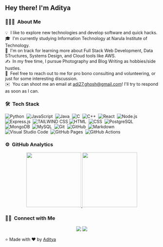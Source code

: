 <h2>Hey there! I'm Aditya</h2>

<!-- ## 👋 &nbsp;Hey there! I'm Aditya -->

### 👨🏻‍💻 &nbsp;About Me

💡 &nbsp;I like to explore new technologies and develop software and quick hacks.\
🎓 &nbsp;I'm currently studying Information Technology at Narula Institute of Technology.\
🌱 &nbsp;I'm on track for learning more about Full Stack Web Development, Data STructures, Systems Design, and Cloud tools like AWS.\
✍️ &nbsp;In my free time, I pursue Photography and Blog Writing as hobbies/side hustles.\
💬 &nbsp;Feel free to reach out to me for pro bono consulting and volunteering, or just for some interesting discussion.\
✉️ &nbsp;You can shoot me an email at adi27.ghosh@gmail.com! I'll try to respond as soon as I can.

### 🛠 &nbsp;Tech Stack

![Python](https://img.shields.io/badge/Python-FFD43B?style=for-the-badge&logo=python&logoColor=blue
)&nbsp;
![JavaScript](https://img.shields.io/badge/JavaScript-323330?style=for-the-badge&logo=javascript&logoColor=F7DF1E
)&nbsp;
![Java](https://img.shields.io/badge/Java-ED8B00?style=for-the-badge&logo=openjdk&logoColor=white)&nbsp;
![C](https://img.shields.io/badge/C-00599C?style=for-the-badge&logo=c&logoColor=white
)&nbsp;
![C++](https://img.shields.io/badge/C%2B%2B-00599C?style=for-the-badge&logo=c%2B%2B&logoColor=white
)&nbsp;
![React](https://img.shields.io/badge/React-20232A?style=for-the-badge&logo=react&logoColor=61DAFB
)&nbsp;
![Node.js](https://img.shields.io/badge/Node%20js-339933?style=for-the-badge&logo=nodedotjs&logoColor=white
)&nbsp;
![Express.js](https://img.shields.io/badge/Express%20js-000000?style=for-the-badge&logo=express&logoColor=white
)&nbsp;
![TAILWIND CSS](https://img.shields.io/badge/Tailwind_CSS-38B2AC?style=for-the-badge&logo=tailwind-css&logoColor=white)
![HTML](https://img.shields.io/badge/HTML5-E34F26?style=for-the-badge&logo=html5&logoColor=white
)&nbsp;
![CSS](https://img.shields.io/badge/CSS3-1572B6?style=for-the-badge&logo=css3&logoColor=white
)&nbsp;
![PostgreSQL](https://img.shields.io/badge/PostgreSQL-316192?style=for-the-badge&logo=postgresql&logoColor=white
)&nbsp;
![MongoDB](https://img.shields.io/badge/MongoDB-4EA94B?style=for-the-badge&logo=mongodb&logoColor=white
)&nbsp;
![MySQL](https://img.shields.io/badge/MySQL-005C84?style=for-the-badge&logo=mysql&logoColor=white
)&nbsp;
![Git](https://img.shields.io/badge/GIT-E44C30?style=for-the-badge&logo=git&logoColor=white
)&nbsp;
![GitHub](https://img.shields.io/badge/GitHub-100000?style=for-the-badge&logo=github&logoColor=white
)&nbsp;
![Markdown](https://img.shields.io/badge/Markdown-000000?style=for-the-badge&logo=markdown&logoColor=white
)&nbsp;
![Visual Studio Code](https://img.shields.io/badge/VSCode-0078D4?style=for-the-badge&logo=visual%20studio%20code&logoColor=white
)&nbsp;
![GitHub Pages](https://img.shields.io/badge/GitHub%20Pages-222222?style=for-the-badge&logo=GitHub%20Pages&logoColor=white
)&nbsp;
![GitHub Actions](https://img.shields.io/badge/Github%20Actions-282a2e?style=for-the-badge&logo=githubactions&logoColor=367cfe
)&nbsp;

### ⚙️ &nbsp;GitHub Analytics

<p align="center">
<a href="https://github.com/Aditya-Ghosh-27">
  <img height="180em" src="https://github-readme-stats-eight-theta.vercel.app/api?username=Aditya-Ghosh-27&show_icons=true&theme=algolia&include_all_commits=true&count_private=true"/>
  <img height="180em" src="https://github-readme-stats-eight-theta.vercel.app/api/top-langs/?username=Aditya-Ghosh-27&layout=compact&langs_count=8&theme=algolia"/>
</a>
</p>

### 🤝🏻 &nbsp;Connect with Me

<p align="center">
<a href="https://www.linkedin.com/in/aditya-ghosh-4b4032252/"><img src="https://img.shields.io/badge/-Aditya%20Ghosh-0077B5?style=flat&logo=Linkedin&logoColor=white"/></a>
<a href="https://twitter.com/AdityaGhosh2711"><img src="https://img.shields.io/badge/-Aditya%20Ghosh-0077B5?style=flat&logo=Twitter&logoColor=white"/></a>
</p>

⭐️ Made with ❤ by [Aditya](https://github.com/Aditya-Ghosh-27)
